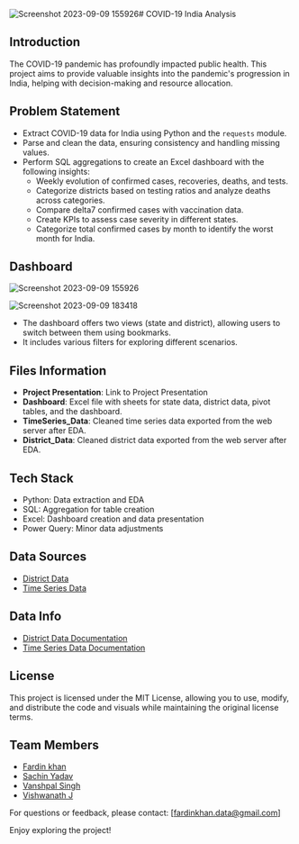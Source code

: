 ![Screenshot 2023-09-09 155926](https://github.com/Fardin-Data/Covid-19-India-Analysis/assets/137788371/6410494e-2d51-43cd-869d-da49f1e32591)# COVID-19 India Analysis

## Introduction
The COVID-19 pandemic has profoundly impacted public health. This project aims to provide valuable insights into the pandemic's progression in India, helping with decision-making and resource allocation.

## Problem Statement
- Extract COVID-19 data for India using Python and the `requests` module.
- Parse and clean the data, ensuring consistency and handling missing values.
- Perform SQL aggregations to create an Excel dashboard with the following insights:
    - Weekly evolution of confirmed cases, recoveries, deaths, and tests.
    - Categorize districts based on testing ratios and analyze deaths across categories.
    - Compare delta7 confirmed cases with vaccination data.
    - Create KPIs to assess case severity in different states.
    - Categorize total confirmed cases by month to identify the worst month for India.

## Dashboard
![Screenshot 2023-09-09 155926](https://github.com/Fardin-Data/Covid-19-India-Analysis/assets/137788371/ce369b1c-d56b-40db-b96a-05e72c140200)

![Screenshot 2023-09-09 183418](https://github.com/Fardin-Data/Covid-19-India-Analysis/assets/137788371/5bf87ed5-aa93-42f9-9ea8-690a88dd5c5b)


- The dashboard offers two views (state and district), allowing users to switch between them using bookmarks. 
- It includes various filters for exploring different scenarios.

## Files Information
- **Project Presentation**: Link to Project Presentation
- **Dashboard**: Excel file with sheets for state data, district data, pivot tables, and the dashboard.
- **TimeSeries_Data**: Cleaned time series data exported from the web server after EDA.
- **District_Data**: Cleaned district data exported from the web server after EDA.

## Tech Stack
- Python: Data extraction and EDA
- SQL: Aggregation for table creation
- Excel: Dashboard creation and data presentation
- Power Query: Minor data adjustments

## Data Sources
- [District Data](https://data.covid19india.org/v4/min/data.min.json)
- [Time Series Data](https://data.covid19india.org/v4/min/timeseries.min.json)

## Data Info
- [District Data Documentation](https://data.covid19india.org/documentation/v4_data.html)
- [Time Series Data Documentation](https://data.covid19india.org/documentation/timeseries.min.html)

## License
This project is licensed under the MIT License, allowing you to use, modify, and distribute the code and visuals while maintaining the original license terms.

## Team Members
- [Fardin khan](https://github.com/Fardin-Data)
- [Sachin Yadav](https://github.com/sachinyadav22)
- [Vanshpal Singh](https://github.com/vanshpalsingh?tab=following)
- [Vishwanath J](https://github.com/Vishwanath-J-25?tab=repositories)

For questions or feedback, please contact: [fardinkhan.data@gmail.com]

Enjoy exploring the project!
